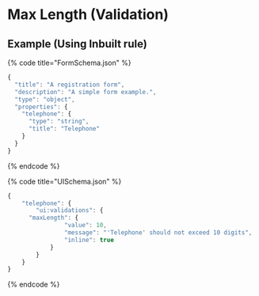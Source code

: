 # Max Length \(Validation\)

## **Example \(Using Inbuilt rule\)**

{% code title="FormSchema.json" %}
```javascript
{
  "title": "A registration form",
  "description": "A simple form example.",
  "type": "object",
  "properties": {
    "telephone": {
      "type": "string",
      "title": "Telephone"
    }
  }
}

```
{% endcode %}

{% code title="UISchema.json" %}
```javascript
{
	"telephone": {
		"ui:validations": {
      "maxLength": {
				"value": 10,
				"message": "'Telephone' should not exceed 10 digits",
				"inline": true
			}
		}
	}
}
```
{% endcode %}

